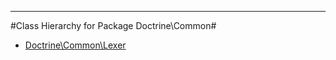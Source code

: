 - - -

#Class Hierarchy for Package Doctrine\Common#<ul>
<li><a href="https://github.com/JeyDotC/Hirudo-docs/blob/master/doctrine/common/lexer.html">Doctrine\Common\Lexer</a></li>
</ul>
